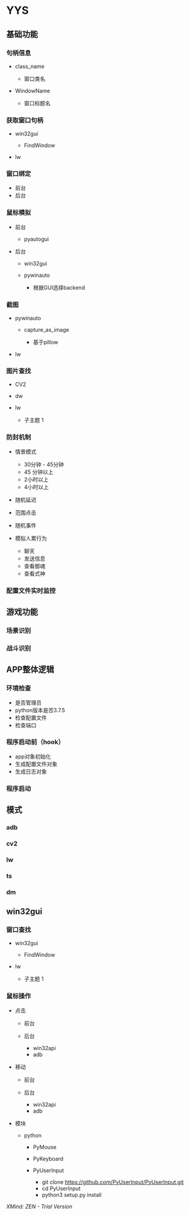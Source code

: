 # YYS

## 基础功能

### 句柄信息

- class_name

	- 窗口类名

- WindowName

	- 窗口标题名

### 获取窗口句柄

- win32gui

	- FindWindow

- lw

### 窗口绑定

- 前台
- 后台

### 鼠标模拟

- 前台

	- pyautogui

- 后台

	- win32gui
	- pywinauto 

		- 根据GUI选择backend

### 截图

- pywinauto 

	- capture_as_image

		- 基于pillow

- lw

### 图片查找

- CV2
- dw
- lw

	- 子主题 1

### 防封机制

- 情景模式

	- 30分钟 - 45分钟
	- 45 分钟以上
	- 2小时以上
	- 4小时以上

- 随机延迟
- 范围点击
- 随机事件
- 模拟人累行为

	- 聊天
	- 发送信息
	- 查看御魂
	- 查看式神

### 配置文件实时监控

## 游戏功能

### 场景识别

### 战斗识别

## APP整体逻辑

### 环境检查

- 是否管理员
- python版本是否3.7.5
- 检查配置文件
- 检查端口

### 程序启动前（hook）

- app对象初始化
- 生成配置文件对象
- 生成日志对象

### 程序启动

## 模式

### adb

### cv2

### lw

### ts

### dm

## win32gui

### 窗口查找

- win32gui

	- FindWindow

- lw

	- 子主题 1

### 鼠标操作

- 点击

	- 前台
	- 后台

		- win32api
		- adb

- 移动

	- 前台
	- 后台

		- win32api
		- adb

- 模块

	- python

		- PyMouse
		- PyKeyboard
		- PyUserInput

			- git clone https://github.com/PyUserInput/PyUserInput.git
			- cd PyUserInput
			- python3 setup.py install

*XMind: ZEN - Trial Version*